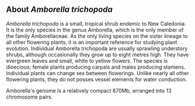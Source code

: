 About *Amborella trichopoda*
----------------------------

*Amborella trichopoda* is a small, tropical shrub endemic to New
Caledonia. It is the only species in the genus Amborella, which is the
only member of the family Amborellaceae. As the only living species on
the sister lineage to all other flowering plants, it is an important
reference for studying plant evolution. Individual Amborella trichopoda
are usually sprawling understory shrubs, although occasionally they grow
up to eight metres high. They have evergreen leaves and small, white to
yellow flowers. The species is dioecious; female plants producing
carpals and males producing stamens. Individual plants can change sex
between flowerings. Unlike nearly all other flowering plants, they do
not posses vessel elements for water conduction.

Amborella\'s genome is a relatively compact 870Mb, arranged into 13
chromosome pairs.
